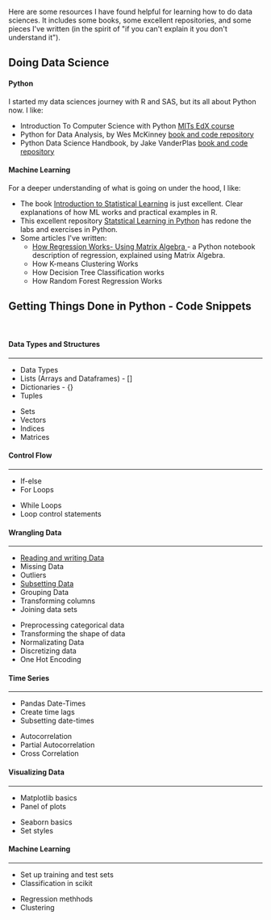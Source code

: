 Here are some resources I have found helpful for learning how to do data sciences.  It includes some books, some excellent repositories, and some pieces I've written (in the spirit of "if you can't explain it you don't understand it"). 

## Doing Data Science

#### Python
I started my data sciences journey with R and SAS, but its all about Python now. I like:
* Introduction To Computer Science with Python <a href="https://www.edx.org/course/introduction-to-computer-science-and-programming-7" rel="nofollow"> MITs EdX course</a>
* Python for Data Analysis, by Wes McKinney <a href="https://github.com/wesm/pydata-book/" rel="nofollow"> book and code repository</a>
* Python Data Science Handbook, by Jake VanderPlas <a href="https://jakevdp.github.io/PythonDataScienceHandbook/" rel="nofollow"> book and code repository</a>

#### Machine Learning
For a deeper understanding of what is going on under the hood, I like: 
* The book <a href="http://faculty.marshall.usc.edu/gareth-james/ISL/" rel="nofollow">Introduction to Statistical Learning</a> is just excellent. Clear explanations of how ML works and practical examples in R. 
* This excellent repository <a href="https://github.com/JWarmenhoven/ISLR-python" rel="nofollow">Statstical Learning in Python</a>  has redone the labs and exercises in Python.
* Some articles I've written:
    * <a href="https://mattconners.github.io/RegressionusingMatrixAlgebra"> How Regression Works- Using Matrix Algebra </a> - a Python notebook description of regression, explained using Matrix Algebra.
    * How K-means Clustering Works
    * How Decision Tree Classification works
    * How Random Forest Regression Works 

## Getting Things Done in Python - Code Snippets
<br>


#### Data Types and Structures
<hr>
<div class="div1">
    <ul>
        <li>Data Types </li>
        <li>Lists (Arrays and Dataframes) - [] </li>
        <li>Dictionaries - {}</li>
       <li> Tuples</li>
    </ul>
</div>

<div class="div2">
    <ul>
       <li>Sets</li>
        <li>Vectors </li>
         <li>Indices </li>
        <li>Matrices </li>              
    </ul>
   
  </div>

####  Control Flow
<hr>
<div class="div1">
    <ul>
        <li>If-else</li>
        <li>For Loops</li>
    </ul>
</div>

<div class="div2">
    <ul>
      <li>While Loops</li>
      <li>Loop control statements</li>
    </ul>
</div>

####  Wrangling Data
<hr>
<div class="div1">
    <ul>
       <li><a href="https://mattconners.github.io/docs/pandasmd">Reading and writing Data</a></li>
       <li>Missing Data </li>
       <li> Outliers</li>
       <li><a href="https://mattconners.github.io/docs/Subsetting_Data"> Subsetting Data </a></li>
       <li>Grouping Data</li>
       <li>Transforming columns </li>
       <li> Joining data sets</li>
    </ul>
</div>

<div class="div2">
    <ul>
        <li> Preprocessing categorical data</li>
       <li>Transforming the shape of data </li>
       <li>Normalizating Data</li>
       <li>Discretizing data</li>
      <li> One Hot Encoding</li>
    </ul>
   
  </div>


####  Time Series
<hr>
<div class="div1">
    <ul>
       <li>Pandas Date-Times </li>
       <li>Create time lags</li>
       <li>Subsetting date-times</li>
    </ul>
</div>

<div class="div2">
    <ul>
        <li>Autocorrelation</li>
        <li>Partial Autocorrelation</li>
       <li>Cross Correlation </li>
    </ul>
   
  </div>

####  Visualizing Data
<hr>
<div class="div1">
    <ul>
        <li>Matplotlib basics</li>
        <li>Panel of plots</li>
    </ul>
</div>

<div class="div2">
    <ul>
        <li>Seaborn basics</li>
        <li>Set styles</li>
    </ul>
   
  </div>


####  Machine Learning
<hr>
<div class="div1">
    <ul>
        <li>Set up training and test sets</li>
        <li>Classification in scikit</li>
    </ul>
</div>

<div class="div2">
    <ul>
        <li>Regression methhods </li>
        <li>Clustering </li>
    </ul>
   
  </div>
  

  <div class="footer sticky-footer">  
   <br />
      <br />
      <br />
      <br />
  </div>


